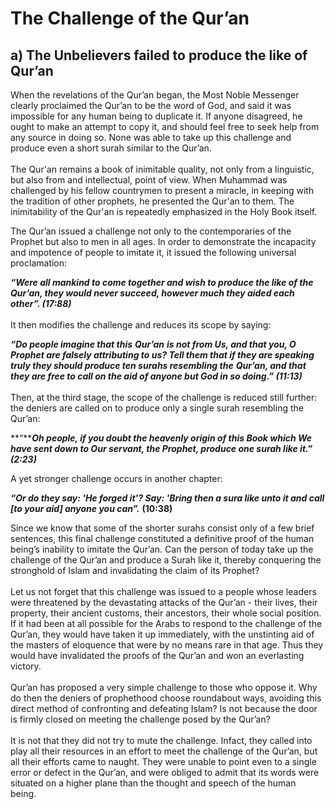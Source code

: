 The Challenge of the Qur’an
===========================

a) The Unbelievers failed to produce the like of Qur’an
-------------------------------------------------------

When the revelations of the Qur’an began, the Most Noble Messenger
clearly proclaimed the Qur’an to be the word of God, and said it was
impossible for any human being to duplicate it. If anyone disagreed, he
ought to make an attempt to copy it, and should feel free to seek help
from any source in doing so. None was able to take up this challenge and
produce even a short surah similar to the Qur’an.  
    
 The Qur'an remains a book of inimitable quality, not only from a
linguistic, but also from and intellectual, point of view. When Muhammad
was challenged by his fellow countrymen to present a miracle, in keeping
with the tradition of other prophets, he presented the Qur'an to them.
The inimitability of the Qur'an is repeatedly emphasized in the Holy
Book itself.

The Qur’an issued a challenge not only to the contemporaries of the
Prophet but also to men in all ages. In order to demonstrate the
incapacity and impotence of people to imitate it, it issued the
following universal proclamation:

***“Were all mankind to come together and wish to produce the like of
the*** ***Qur’an, they would never succeed, however much they aided each
other”. (17:88)***  
    
 It then modifies the challenge and reduces its scope by saying:

***“Do people imagine that this*** ***Qur’an*** ***is not from Us, and
that you, O Prophet are falsely attributing to us? Tell them that if
they are speaking truly they should produce ten surahs resembling the***
***Qur’an, and that they are free to call on the aid of anyone but God
in so doing.” (11:13)***  
    
 Then, at the third stage, the scope of the challenge is reduced still
further: the deniers are called on to produce only a single surah
resembling the Qur’an:

**“*****Oh people, if you doubt the heavenly origin of this Book which
We have sent down to Our servant, the Prophet, produce one surah like
it.” (2:23)***

A yet stronger challenge occurs in another chapter:

***“Or do they say: 'He forged it'? Say: 'Bring then a sura like unto it
and call [to your aid] anyone you can”.*** **(10:38)**

Since we know that some of the shorter surahs consist only of a few
brief sentences, this final challenge constituted a definitive proof of
the human being’s inability to imitate the Qur’an. Can the person of
today take up the challenge of the Qur’an and produce a Surah like it,
thereby conquering the stronghold of Islam and invalidating the claim of
its Prophet?  
    
 Let us not forget that this challenge was issued to a people whose
leaders were threatened by the devastating attacks of the Qur’an - their
lives, their property, their ancient customs, their ancestors, their
whole social position. If it had been at all possible for the Arabs to
respond to the challenge of the Qur’an, they would have taken it up
immediately, with the unstinting aid of the masters of eloquence that
were by no means rare in that age. Thus they would have invalidated the
proofs of the Qur’an and won an everlasting victory.  
    
 Qur’an has proposed a very simple challenge to those who oppose it. Why
do then the deniers of prophethood choose roundabout ways, avoiding this
direct method of confronting and defeating Islam? Is not because the
door is firmly closed on meeting the challenge posed by the Qur’an?  
    
 It is not that they did not try to mute the challenge. Infact, they
called into play all their resources in an effort to meet the challenge
of the Qur’an, but all their efforts came to naught. They were unable to
point even to a single error or defect in the Qur’an, and were obliged
to admit that its words were situated on a higher plane than the thought
and speech of the human being.    
  


